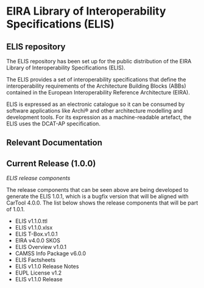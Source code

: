 # EIRA Library of Interoperability Specifications (ELIS)

## ELIS repository
The ELIS repository has been set up for the public distribution of the EIRA Library of Interoperability Specifications (ELIS). 

The ELIS provides a set of interoperability specifications that define the interoperability requirements of the Architecture Building Blocks (ABBs) contained in the European Interoperability Reference Architecture (EIRA). 

ELIS is expressed as an electronic catalogue so it can be consumed by software applications like Archi® and other architecture modelling and development tools. For its expression as a machine-readable artefact, the ELIS uses the DCAT-AP specification.

## Relevant Documentation
<h2>
  <b>Current Release (1.0.0)</b> 
</h2>

<i>ELIS release components </i>

The release components that can be seen above are being developed to generate the ELIS 1.0.1, which is a bugfix version that will be aligned with CarTool 4.0.0. The list below shows the release components that will be part of 1.0.1. 

<ul>
  <li>ELIS v1.1.0.ttl</li>
<li>ELIS v1.1.0.xlsx</li>
<li>ELIS T-Box.v1.0.1</li>
<li>EIRA v4.0.0 SKOS</li>
<li>ELIS Overview v1.0.1</li>
<li>CAMSS Info Package v6.0.0</li>
<li>ELIS Factsheets </li>
<li>ELIS v1.1.0 Release Notes</li>
<li>EUPL License v1.2</li>
<li>ELIS v1.1.0 Release</li>
</ul>

  
